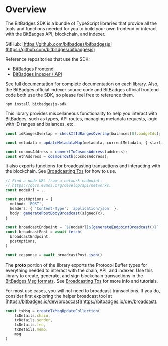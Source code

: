 # Overview

The BitBadges SDK is a bundle of TypeScript libraries that provide all the tools and functions needed for you to build your own frontend or interact with the BitBadges API, blockchain, and indexer.&#x20;

GitHub: [https://github.com/bitbadges/bitbadgesjs](https://github.com/bitbadges/bitbadgesjs)

Reference repositories that use the SDK:

* [BitBadges Frontend](https://github.com/BitBadges/bitbadges-frontend)
* [BitBadges Indexer / API](https://github.com/BitBadges/bitbadges-indexer)

See [full documentation](full-documentation.md) for complete documentation on each library. Also, the BitBadges official indexer source code and BitBadges official frontend code both use the SDK, so please feel free to reference them.

```
npm install bitbadgesjs-sdk
```




This library provides miscellaneous functionality to help you interact with BitBadges, such as types, API routes, managing metadata requests, logic with ID ranges and balances, etc.&#x20;

```typescript
const idRangesOverlap = checkIfIdRangesOverlap(balances[0].badgeIds);
```

```typescript
const metadata = updateMetadataMap(metadata, currentMetadata, { start: badgeId, end: badgeId }, uri);
```

```typescript
const cosmosAddress = convertToCosmosAddress(address);
const ethAddress = cosmosToEth(cosmosAddress);
```

It also exports functions for broadcasting transactions and interacting with the blockchain. See [Broadcasting Txs](../create-and-broadcast-txs/) for how to use.

```typescript
// Find a node URL from a network endpoint:
// https://docs.evmos.org/develop/api/networks.
const nodeUrl = ...

const postOptions = {
  method: 'POST',
  headers: { 'Content-Type': 'application/json' },
  body: generatePostBodyBroadcast(signedTx),
}

const broadcastEndpoint = `${nodeUrl}${generateEndpointBroadcast()}`
const broadcastPost = await fetch(
  broadcastEndpoint,
  postOptions,
)

const response = await broadcastPost.json()
```

The **proto** portion of the library exports the Protocol Buffer types for everything needed to interact with the chain, API, and indexer. Use this library to create, generate, and sign blockchain transactions in the [BitBadges Msg formats](../create-and-broadcast-txs/cosmos-sdk-msgs/). See [Broadcasting Txs](../create-and-broadcast-txs/) for more info and tutorials.&#x20;

For most use cases, you will not need to broadcast transactions. If you do, consider first exploring the helper broadcast tool at [https://bitbadges.io/dev/broadcast](https://bitbadges.io/dev/broadcast).

```typescript
const txMsg = createTxMsgUpdateCollection(
    txDetails.chain,
    txDetails.sender,
    txDetails.fee,
    txDetails.memo,
    msg
)
```
